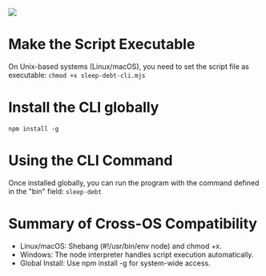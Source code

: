 ![](https://cdn.leonardo.ai/users/8d4c0fc1-2364-42a8-9b9f-d38ada8dd99e/generations/fc2265ea-fd01-4088-ad54-32a3460ab2a2/Leonardo_Phoenix_09_Create_a_modern_minimalist_logo_for_the_Sl_0.jpg)
# Make the Script Executable

On Unix-based systems (Linux/macOS), you need to set the script file as executable:
`
chmod +x sleep-debt-cli.mjs
`

# Install the CLI globally 

`npm install -g`

# Using the CLI Command
Once installed globally, you can run the program with the command defined in the "bin" field:
`sleep-debt`


# Summary of Cross-OS Compatibility
- Linux/macOS: Shebang (#!/usr/bin/env node) and chmod +x.
- Windows: The node interpreter handles script execution automatically.
- Global Install: Use npm install -g for system-wide access.
